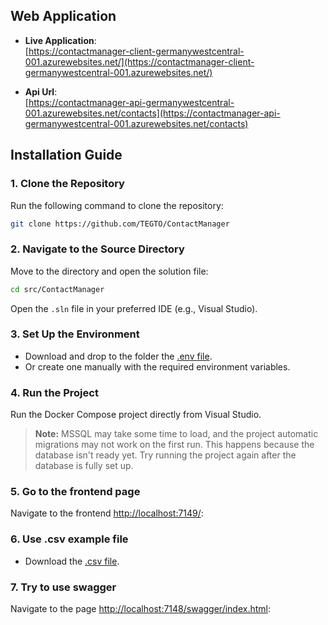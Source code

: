 ## Web Application

- **Live Application**:  
  [https://contactmanager-client-germanywestcentral-001.azurewebsites.net/](https://contactmanager-client-germanywestcentral-001.azurewebsites.net/)

- **Api Url**:  
[https://contactmanager-api-germanywestcentral-001.azurewebsites.net/contacts](https://contactmanager-api-germanywestcentral-001.azurewebsites.net/contacts)

## Installation Guide

### 1. **Clone the Repository**
   Run the following command to clone the repository:
   ```bash
   git clone https://github.com/TEGTO/ContactManager
   ```

### 2. **Navigate to the Source Directory**
   Move to the directory and open the solution file:
   ```bash
   cd src/ContactManager
   ```
   Open the `.sln` file in your preferred IDE (e.g., Visual Studio).

### 3. **Set Up the Environment**
   - Download and drop to the folder the [.env file](https://drive.google.com/file/d/1BBAXxgNSq5s4OmeyS1a86e9DRSOrdzj6/view?usp=sharing).  
   - Or create one manually with the required environment variables.

### 4. **Run the Project**
   Run the Docker Compose project directly from Visual Studio.

> **Note:** MSSQL may take some time to load, and the project automatic migrations may not work on the first run. This happens because the database isn't ready yet. Try running the project again after the database is fully set up.

### 5. **Go to the frontend page**
   Navigate to the frontend [http://localhost:7149/](http://localhost:7149/):
   
### 6. **Use .csv example file**
   - Download the [.csv file](https://drive.google.com/file/d/13FX-BESHuCE92bwE1oy5QPDCrssu2-M_/view?usp=sharing).
     
### 7. **Try to use swagger**
   Navigate to the page [http://localhost:7148/swagger/index.html](http://localhost:7148/swagger/index.html):
